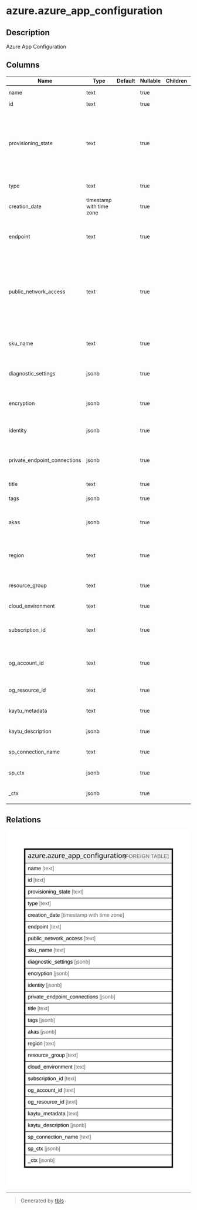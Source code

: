 # azure.azure_app_configuration

## Description

Azure App Configuration

## Columns

| Name | Type | Default | Nullable | Children | Parents | Comment |
| ---- | ---- | ------- | -------- | -------- | ------- | ------- |
| name | text |  | true |  |  | The name of the resource. |
| id | text |  | true |  |  | The resource ID. |
| provisioning_state | text |  | true |  |  | The provisioning state of the configuration store. Possible values include: 'Creating', 'Updating', 'Deleting', 'Succeeded', 'Failed', 'Canceled'. |
| type | text |  | true |  |  | The type of the resource. |
| creation_date | timestamp with time zone |  | true |  |  | The creation date of configuration store. |
| endpoint | text |  | true |  |  | The DNS endpoint where the configuration store API will be available. |
| public_network_access | text |  | true |  |  | Control permission for data plane traffic coming from public networks while private endpoint is enabled. Possible values include: 'Enabled', 'Disabled'. |
| sku_name | text |  | true |  |  | The SKU name of the configuration store. |
| diagnostic_settings | jsonb |  | true |  |  | A list of active diagnostic settings for the configuration store. |
| encryption | jsonb |  | true |  |  | The encryption settings of the configuration store. |
| identity | jsonb |  | true |  |  | The managed identity information, if configured. |
| private_endpoint_connections | jsonb |  | true |  |  | The list of private endpoint connections that are set up for this resource. |
| title | text |  | true |  |  | Title of the resource. |
| tags | jsonb |  | true |  |  | A map of tags for the resource. |
| akas | jsonb |  | true |  |  | Array of globally unique identifier strings (also known as) for the resource. |
| region | text |  | true |  |  | The Azure region/location in which the resource is located. |
| resource_group | text |  | true |  |  | The resource group which holds this resource. |
| cloud_environment | text |  | true |  |  | The Azure Cloud Environment. |
| subscription_id | text |  | true |  |  | The Azure Subscription ID in which the resource is located. |
| og_account_id | text |  | true |  |  | The Platform Account ID in which the resource is located. |
| og_resource_id | text |  | true |  |  | The unique ID of the resource in opengovernance. |
| kaytu_metadata | text |  | true |  |  | Platform Metadata of the Azure resource. |
| kaytu_description | jsonb |  | true |  |  | The full model description of the resource |
| sp_connection_name | text |  | true |  |  | Steampipe connection name. |
| sp_ctx | jsonb |  | true |  |  | Steampipe context in JSON form. |
| _ctx | jsonb |  | true |  |  | Steampipe context in JSON form. |

## Relations

![er](azure.azure_app_configuration.svg)

---

> Generated by [tbls](https://github.com/k1LoW/tbls)
